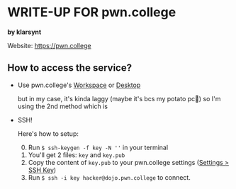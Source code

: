 # WRITE-UP FOR pwn.college

**by klarsynt**

Website: https://pwn.college

## How to access the service?

- Use pwn.college's [Workspace](https://pwn.college/workspace) or [Desktop](https://pwn.college/desktop)

  but in my case, it's kinda laggy (maybe it's bcs my potato pc🥔) so I'm using the 2nd method which is

- SSH!

  Here's how to setup:

  0. Run `$ ssh-keygen -f key -N ''` in your terminal
  1. You'll get 2 files: `key` and `key.pub`
  2. Copy the content of `key.pub` to your pwn.college settings ([Settings > SSH Key](https://pwn.college/settings#ssh-key))
  3. Run `$ ssh -i key hacker@dojo.pwn.college` to connect.
